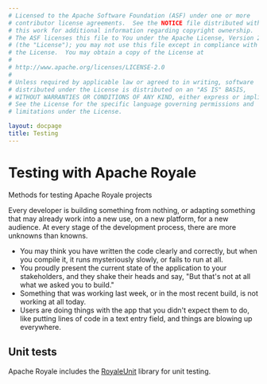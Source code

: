 ```yaml
---
# Licensed to the Apache Software Foundation (ASF) under one or more
# contributor license agreements.  See the NOTICE file distributed with
# this work for additional information regarding copyright ownership.
# The ASF licenses this file to You under the Apache License, Version 2.0
# (the "License"); you may not use this file except in compliance with
# the License.  You may obtain a copy of the License at
# 
# http://www.apache.org/licenses/LICENSE-2.0
# 
# Unless required by applicable law or agreed to in writing, software
# distributed under the License is distributed on an "AS IS" BASIS,
# WITHOUT WARRANTIES OR CONDITIONS OF ANY KIND, either express or implied.
# See the License for the specific language governing permissions and
# limitations under the License.

layout: docpage
title: Testing
---
```


# Testing with Apache Royale

Methods for testing Apache Royale projects

Every developer is building something from nothing, or adapting something that may already work into a new use, on a new platform, for a new audience. At every stage of the development process, there are more unknowns than knowns.

 - You may think you have written the code clearly and correctly, but when you compile it, it runs mysteriously slowly, or fails to run at all.
 - You proudly present the current state of the application to your stakeholders, and they shake their heads and say, "But that's not at all what we asked you to build."
 - Something that was working last week, or in the most recent build, is not working at all today.
 - Users are doing things with the app that you didn't expect them to do, like putting lines of code in a text entry field, and things are blowing up everywhere.

## Unit tests

Apache Royale includes the [RoyaleUnit](testing/royaleunit.html) library for unit testing.
